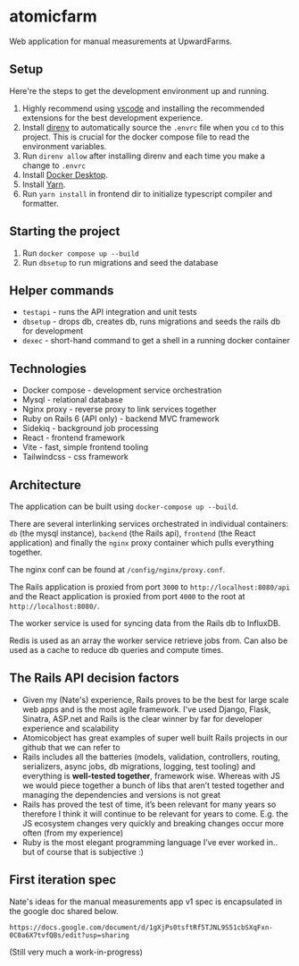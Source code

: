 # atomicfarm

Web application for manual measurements at UpwardFarms.

## Setup

Here're the steps to get the development environment up and running.

1. Highly recommend using [vscode](https://code.visualstudio.com/) and installing the recommended extensions for the best development experience.
1. Install [direnv](https://direnv.net/) to automatically source the `.envrc` file when you `cd` to this project. This is crucial for the docker compose file to read the environment variables.
1. Run `direnv allow` after installing direnv and each time you make a change to `.envrc`
1. Install [Docker Desktop](https://docs.docker.com/desktop/).
1. Install [Yarn](https://classic.yarnpkg.com/lang/en/docs/install/#mac-stable).
1. Run `yarn install` in frontend dir to initialize typescript compiler and formatter.

## Starting the project

1. Run `docker compose up --build`
1. Run `dbsetup` to run migrations and seed the database

## Helper commands

- `testapi` - runs the API integration and unit tests
- `dbsetup` - drops db, creates db, runs migrations and seeds the rails db for development
- `dexec` - short-hand command to get a shell in a running docker container

## Technologies

- Docker compose - development service orchestration
- Mysql - relational database
- Nginx proxy - reverse proxy to link services together
- Ruby on Rails 6 (API only) - backend MVC framework
- Sidekiq - background job processing
- React - frontend framework
- Vite - fast, simple frontend tooling
- Tailwindcss - css framework

## Architecture

The application can be built using `docker-compose up --build`.

There are several interlinking services orchestrated in individual containers: `db` (the mysql instance), `backend` (the Rails api), `frontend` (the React application) and finally the `nginx` proxy container which pulls everything together.

The nginx conf can be found at `/config/nginx/proxy.conf`.

The Rails application is proxied from port `3000` to `http://localhost:8080/api` and the React application is proxied from port `4000` to the root at `http://localhost:8080/`.

The worker service is used for syncing data from the Rails db to InfluxDB.

Redis is used as an array the worker service retrieve jobs from. Can also be used as a cache to reduce db queries and compute times.

## The Rails API decision factors

- Given my (Nate's) experience, Rails proves to be the best for large scale web apps and is the most agile framework. I've used Django, Flask, Sinatra, ASP.net and Rails is the clear winner by far for developer experience and scalability
- Atomicobject has great examples of super well built Rails projects in our github that we can refer to
- Rails includes all the batteries (models, validation, controllers, routing, serializers, async jobs, db migrations, logging, test tooling) and everything is **well-tested together**, framework wise. Whereas with JS we would piece together a bunch of libs that aren’t tested together and managing the dependencies and versions is not great
- Rails has proved the test of time, it’s been relevant for many years so therefore I think it will continue to be relevant for years to come. E.g. the JS ecosystem changes very quickly and breaking changes occur more often (from my experience)
- Ruby is the most elegant programming language I’ve ever worked in.. but of course that is subjective :)

## First iteration spec

Nate's ideas for the manual measurements app v1 spec is encapsulated in the google doc shared below.

```
https://docs.google.com/document/d/1gXjPs0tsftRf5TJNL9S51cbSXqFxn-0C0a6X7tvfQBs/edit?usp=sharing
```

(Still very much a work-in-progress)
